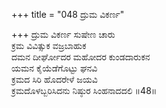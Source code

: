 +++
title = "048 ದ್ರುಮ ವಿಕರ್ಣ"

+++
ದ್ರುಮ ವಿಕರ್ಣ ಸುಷೇಣ ಚಾರು  
ಕ್ರಮ ವಿವಿತ್ಸುಕ ವಜ್ರಬಾಹುಕ  
ದಮನ ದೀರ್ಘೋದರ ಮಹೋದರ ಕುಂಡದಾರುಕನ  
ಯಮನ ಕೈಯೆಡೆಗೊಟ್ಟು ಘನವಿ  
ಕ್ರಮದ ಸಿರಿ ಹೊದರೇಳೆ ಜಯವಿ  
ಕ್ರಮದೊಳಬ್ಬರಿಸಿದನು ನಿಷ್ಠುರ ಸಿಂಹನಾದದಲಿ    ॥48॥
